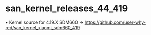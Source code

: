 # san_kernel_releases_44_419

• Kernel source for 4.19.X SDM660 -> https://github.com/user-why-red/san_kernel_xiaomi_sdm660_419